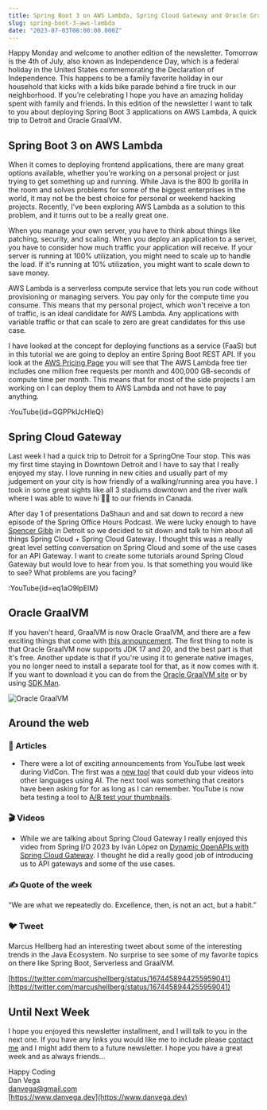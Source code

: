 ```yaml
---
title: Spring Boot 3 on AWS Lambda, Spring Cloud Gateway and Oracle GraalVM
slug: spring-boot-3-aws-lambda
date: "2023-07-03T08:00:00.000Z"
---
```


Happy Monday and welcome to another edition of the newsletter. Tomorrow is the 4th of July, also known as Independence Day, which is a federal holiday in the United States commemorating the Declaration of Independence. This happens to be a family favorite holiday in our household that kicks with a kids bike parade behind a fire truck in our neighborhood. If you’re celebrating I hope you have an amazing holiday spent with family and friends. In this edition of the newsletter I want to talk to you about deploying Spring Boot 3 applications on AWS Lambda, A quick trip to Detroit and Oracle GraalVM.

## Spring Boot 3 on AWS Lambda

When it comes to deploying frontend applications, there are many great options available, whether you're working on a personal project or just trying to get something up and running. While Java is the 800 lb gorilla in the room and solves problems for some of the biggest enterprises in the world, it may not be the best choice for personal or weekend hacking projects. Recently, I've been exploring AWS Lambda as a solution to this problem, and it turns out to be a really great one.

When you manage your own server, you have to think about things like patching, security, and scaling. When you deploy an application to a server, you have to consider how much traffic your application will receive. If your server is running at 100% utilization, you might need to scale up to handle the load. If it's running at 10% utilization, you might want to scale down to save money.

AWS Lambda is a serverless compute service that lets you run code without provisioning or managing servers. You pay only for the compute time you consume. This means that my personal project, which won't receive a ton of traffic, is an ideal candidate for AWS Lambda. Any applications with variable traffic or that can scale to zero are great candidates for this use case.

I have looked at the concept for deploying functions as a service (FaaS) but in this tutorial we are going to deploy an entire Spring Boot REST API. If you look at the [AWS Pricing Page](https://aws.amazon.com/lambda/pricing/) you will see that The AWS Lambda free tier includes one million free requests per month and 400,000 GB-seconds of compute time per month. This means that for most of the side projects I am working on I can deploy them to AWS Lambda and not have to pay anything.

:YouTube{id=GGPPkUcHleQ}

## Spring Cloud Gateway

Last week I had a quick trip to Detroit for a SpringOne Tour stop. This was my first time staying in Downtown Detroit and I have to say that I really enjoyed my stay. I love running in new cities and usually part of my judgement on your city is how friendly of a walking/running area you have. I took in some great sights like all 3 stadiums downtown and the river walk where I was able to wave hi 👋🏻 to our friends in Canada.

After day 1 of presentations DaShaun and and sat down to record a new episode of the Spring Office Hours Podcast. We were lucky enough to have [Spencer Gibb](https://twitter.com/spencerbgibb) in Detroit so we decided to sit down and talk to him about all things Spring Cloud  + Spring Cloud Gateway. I thought this was a really great level setting conversation on Spring Cloud and some of the use cases for an API Gateway. I want to create some tutorials around Spring Cloud Gateway but would love to hear from you. Is that something you would like to see? What problems are you facing?

:YouTube{id=eq1aO9IpEIM}


## Oracle GraalVM

If you haven't heard, GraalVM is now Oracle GraalVM, and there are a few exciting things that come with [this announcement](https://medium.com/graalvm/a-new-graalvm-release-and-new-free-license-4aab483692f5). The first thing to note is that Oracle GraalVM now supports JDK 17 and 20, and the best part is that it's free. Another update is that if you're using it to generate native images, you no longer need to install a separate tool for that, as it now comes with it. If you want to download it you can do from the [Oracle GraalVM site](https://www.graalvm.org/downloads/) or by using [SDK Man](https://sdkman.io/).

![Oracle GraalVM](/images/newsletter/2023/07/03/oracle_graalvm.png)

## Around the web

### 📝 Articles

- There were a lot of exciting announcements from YouTube last week during VidCon. The first was a [new tool](https://techcrunch.com/2023/06/23/youtube-integrates-ai-powered-dubbing-tool/) that could dub your videos into other languages using AI. The next tool was something that creators have been asking for for as long as I can remember. YouTube is now beta testing a tool to [A/B test your thumbnails](https://www.theverge.com/2023/6/23/23771045/youtube-test-and-compare-a-b-testing-thumbnails-feature).

### 🎬 Videos

- While we are talking about Spring Cloud Gateway I really enjoyed this video from Spring I/O 2023 by Iván López on [Dynamic OpenAPIs with Spring Cloud Gateway](https://www.youtube.com/watch?v=NjqgXzCSu7M). I thought he did a really good job of introducing us to API gateways and some of the use cases.

### ✍️ Quote of the week

“We are what we repeatedly do. Excellence, then, is not an act, but a habit.”

### 🐦 Tweet

Marcus Hellberg had an interesting tweet about some of the interesting trends in the Java Ecosystem. No surprise to see some of my favorite topics on there like Spring Boot, Serverless and GraalVM.

[https://twitter.com/marcushellberg/status/1674458944255959041](https://twitter.com/marcushellberg/status/1674458944255959041)

## Until Next Week

I hope you enjoyed this newsletter installment, and I will talk to you in the next one. If you have any links you would like me to include please [contact me](http://twitter.com/therealdanvega) and I might add them to a future newsletter. I hope you have a great week and as always friends...

Happy Coding<br/>
Dan Vega<br/>
danvega@gmail.com<br/>
[https://www.danvega.dev](https://www.danvega.dev)
